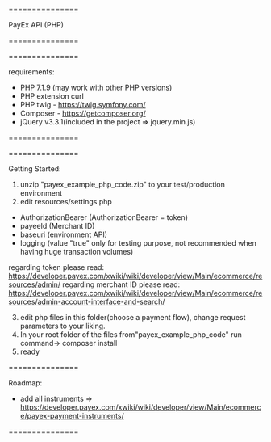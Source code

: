 ===============

PayEx API (PHP)

===============

===============

requirements:
* PHP 7.1.9 (may work with other PHP versions)
* PHP extension curl
* PHP twig - https://twig.symfony.com/
* Composer - https://getcomposer.org/
* jQuery v3.3.1(included in the project => jquery.min.js)

===============

===============

Getting Started:
1. unzip "payex_example_php_code.zip" to your test/production environment
2. edit resources/settings.php
 - AuthorizationBearer (AuthorizationBearer = token)
 - payeeId (Merchant ID)
 - baseuri (environment API)
 - logging (value "true" only for testing purpose, not recommended when having huge transaction volumes)

regarding token please read: https://developer.payex.com/xwiki/wiki/developer/view/Main/ecommerce/resources/admin/
regarding merchant ID please read: https://developer.payex.com/xwiki/wiki/developer/view/Main/ecommerce/resources/admin-account-interface-and-search/

3. edit php files in this folder(choose a payment flow), change request parameters to your liking.
4. In your root folder of the files from"payex_example_php_code" run command-> composer install
5. ready

===============

Roadmap:
* add all instruments => https://developer.payex.com/xwiki/wiki/developer/view/Main/ecommerce/payex-payment-instruments/

===============
